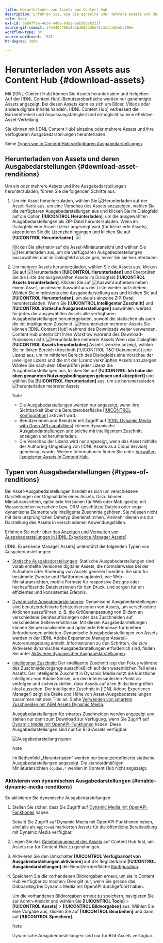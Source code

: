 ```yaml
---
title: Herunterladen von Assets aus Content Hub
description: Erfahren Sie, wie Sie einzelne oder mehrere Assets und deren Ausgabedarstellungen aus dem Content Hub-Portal herunterladen.
role: User
exl-id: 96d4ffba-4e3e-4496-9da2-6eb36be8331f
source-git-commit: 37b5404f0814abb3605a26e7933cc3a01ebcf96e
workflow-type: ht
source-wordcount: '831'
ht-degree: 100%

---
```


# Herunterladen von Assets aus Content Hub {#download-assets}

Mit [!DNL Content Hub] können Sie Assets herunterladen und freigeben. Auf der [!DNL Content Hub]-Benutzeroberfläche werden nur genehmigte Assets angezeigt. Bei diesen Assets kann es sich um Bilder, Videos oder andere digitale Inhalte handeln. [!DNL Content Hub] verbessert die Barrierefreiheit und Anpassungsfähigkeit und ermöglicht so eine effektive Asset-Verteilung.

Sie können mit [!DNL Content Hub] einzelne oder mehrere Assets und ihre verfügbaren Ausgabedarstellungen herunterladen.

Siehe [Typen von in Content Hub verfügbaren Ausgabedarstellungen](#types-of-renditions).

## Herunterladen von Assets und deren Ausgabedarstellungen {#download-asset-renditions}

Um ein oder mehrere Assets und ihre Ausgabedarstellungen herunterzuladen, führen Sie die folgenden Schritte aus:

1. Um ein Asset herunterzuladen, wählen Sie ![Herunterladen](/help/assets/assets/download-icon.svg) auf der Asset-Karte aus, um eine Vorschau des Assets anzuzeigen, wählen Sie die verfügbaren Ausgabedarstellungen aus und klicken Sie im Dialogfeld auf die Option **[!UICONTROL Herunterladen]**, um die ausgewählten Ausgabedarstellungen als ZIP-Datei herunterzuladen. Wenn im Dialogfeld eine Asset-Lizenz angezeigt wird (für lizenzierte Assets), akzeptieren Sie die Lizenzbedingungen und klicken Sie auf **[!UICONTROL Herunterladen]**.
   ![](/help/assets/assets/download-an-asset-CH-from-asset-card.png)

   Klicken Sie alternativ auf die Asset-Miniaturansicht und wählen Sie ![Herunterladen](/help/assets/assets/download-icon.svg) aus, um die verfügbaren Ausgabedarstellungen auszuwählen und im Dialogfeld anzuzeigen, bevor Sie sie herunterladen.

1. Um mehrere Assets herunterzuladen, wählen Sie die Assets aus, klicken Sie auf ![Herunterladen](/help/assets/assets/download-icon.svg) **[!UICONTROL Herunterladen]** und überprüfen Sie die Liste der ausgewählten Assets im Dialogfeld **[!UICONTROL Assets herunterladen]**. Klicken Sie auf ![Auswahl aufheben](/help/assets/assets/Close.svg) neben einem Asset, um dessen Auswahl aus der Liste wieder aufzuheben. Wählen Sie mindestens eine Ausgabedarstellung aus und klicken Sie auf **[!UICONTROL Herunterladen]**, um sie als einzelne ZIP-Datei herunterzuladen. Wenn Sie **[!UICONTROL Intelligenter Zuschnitt]** und **[!UICONTROL Statische Ausgabedarstellungen]** auswählen, werden für jedes der ausgewählten Assets alle verfügbaren Ausgabedarstellungen heruntergeladen, sowohl die statischen als auch die mit intelligentem Zuschnitt.
   ![Herunterladen mehrerer Assets](/help/assets/assets/download-multiple-assets-CH.png)
Sie können [!DNL Content Hub] während des Downloads weiter verwenden. Content Hub unterbricht Ihren Workflow während des Download-Prozesses nicht.
   ![Herunterladen mehrerer Assets](/help/assets/assets/download-assets-notification-ch.png)
Wenn das Dialogfeld **[!UICONTROL Assets herunterladen]** Asset-Lizenzen anzeigt, wählen Sie im linken Bereich (Abschnitt [!UICONTROL T&amp;C-Dokumente]) jede Lizenz aus, um im mittleren Bereich des Dialogfelds eine Vorschau der jeweiligen Lizenz und die mit der Lizenz verknüpften Assets anzuzeigen. Wählen Sie nach dem Überprüfen jeder Lizenz die Ausgabedarstellungen aus, klicken Sie auf **[!UICONTROL Ich habe die oben genannten Nutzungsbedingungen gelesen und akzeptiert]** und wählen Sie **[!UICONTROL Herunterladen]** aus, um sie herunterzuladen.
   ![herunterladen mehrerer Assets](/help/assets/assets/download-multiple-licensed-assets-CH.png)

   >[!NOTE]
   >
   >* Die Ausgabedarstellungen werden nur angezeigt, wenn ihre Sichtbarkeit über die Benutzeroberfläche [[!UICONTROL Konfiguration]](/help/assets/configure-content-hub-ui-options.md#renditions-content-hub) aktiviert wird.
   >* Benutzerinnen und Benutzer mit Zugriff auf [[!DNL Dynamic Media with Open API capabilities]](/help/assets/dynamic-media-open-apis-overview.md) können dynamische Ausgabedarstellungen und solche mit intelligentem Zuschnitt anzeigen und herunterladen.
   >* Die Vorschau der Lizenz wird nur angezeigt, wenn das Asset mithilfe der Authoring-Umgebung von [!DNL Assets as a Cloud Service] genehmigt wurde. Weitere Informationen finden Sie unter [Verwalten lizenzierter Assets in Content Hub](/help/assets/manage-licensed-assets-on-content-hub.md).

<!--

## Download an asset and its renditions {#download-asset-renditions} 

To download an asset and its renditions, execute the following steps: 

1. Click the asset to view its properties.

1. Click ![download](/help/assets/assets/download-icon.svg) to see the list of available asset renditions in the **[!UICONTROL Download]** panel.

   >[!NOTE]
   >
   >* The renditions display only if their visibility is enabled using the [Configuration](/help/assets/configure-content-hub-ui-options.md#renditions-content-hub) User Interface.
   >* You can download all [static, dynamic, and smart crop renditions](#types-of-renditions) while downloading an asset.

1. Select one or more renditions and click **[!UICONTROL Download]** to download the selected renditions as a zip file. 
While downloading a licensed asset, select **[!UICONTROL I have read and accepted the terms & conditions mentioned above]** before clicking **[!UICONTROL Download]**. You can also click **[!UICONTROL terms & conditions]** to view the asset license. The preview of the license displays only if the asset is approved using Assets as a Cloud Service authoring environment. For more information, see [Manage licensed assets on Content Hub](/help/assets/manage-licensed-assets-on-content-hub.md).

   ![Download single asset renditions](/help/assets/assets/download-single-asset-renditions.png)


If you are downloading a licensed asset, select **[!UICONTROL I have read and accepted the terms & conditions mentioned above]** and then click **[!UICONTROL Download]**. You can also click **[!UICONTROL terms & conditions]** to view the asset license. The preview of the license displays only if the asset is approved using Assets as a Cloud Service authoring environment. For more information, see [Manage licensed assets on Content Hub](/help/assets/manage-licensed-assets-on-content-hub.md).

>[!NOTE]
>
> The users with access to [Dynamic Media with Open API capabilities](/help/assets/dynamic-media-open-apis-overview.md) can view and download dynamic and smart crop renditions.

## Download multiple assets and their renditions {#download-multiple-assets-renditions} 

To download multiple assets and their renditions, execute the following steps: 

1. Select the assets and click ![download](/help/assets/assets/download-icon.svg) **[!UICONTROL Download]**. The [!UICONTROL Download assets] screen displays listing all the selected assets. 
1. Click **[!UICONTROL Download]** to select from the various download options to begin download:

    * **Download [!UICONTROL Originals]**: Select this option to download the selected assets in the original form.
    * **Download [!UICONTROL Static Renditions only]**: Select this option to download all available static renditions of assets except the original assets.
    * **Download [!UICONTROL Originals & Static Renditions]**: Select this option to download both original and static renditions of the selected assets. 

      ![Download multiple renditions](/help/assets/assets/download-multiple-renditions.png)

      >[!NOTE]
      >
      >* The renditions display only if their visibility is enabled using the [Configuration](/help/assets/configure-content-hub-ui-options.md#renditions-content-hub) User Interface.
      >* You can only download [static renditions](#types-of-renditions) while downloading multiple assets.

    If any of the selected asset is a licensed asset, click the license of the asset in left pane to see its preview, which enables you to select **[!UICONTROL I have read and accepted the terms & conditions mentioned above]** and then click **[!UICONTROL Download]**. The preview of the license displays only if the asset is approved using Assets as a Cloud Service authoring environment. For more information, see [Manage licensed assets on Content Hub](/help/assets/manage-licensed-assets-on-content-hub.md).

    <!--![download-multiple-license](/help/assets/assets/download-multiple-license.png)-->

<!--1. On the Content Hub homepage, select the asset and click **Download**. The **Download assets** dialog box displays a license or list of licenses associated with the selected assets in the left pane. 
1. Click a license in the left pane to see its PDF in the middle pane and the associated assets with it in the right pane. The license PDF preview is displayed only if the license is approved in your Assets as a Cloud Service environment. [Approve the license PDFs](/help/assets/approve-assets-content-hub.md) of the selected assets to see their previews.
1. Optional: Click ![remove-icon](/help/assets/assets/remove-icon.svg) to remove a license from the dialog box.
1. Select **I have read and accept all the terms and conditions mentioned above.** 
1. Click **Download** to download the selected assets.-->

<!---This dialog box displays the list of licenses associated with the selected assets in the left pane. Select a license to preview its terms and conditions (in pdf format) in the middle pane and the preview of the associated assets to the license in the right. Reviewed licenses are highlighted in light blue.


The dialog box that displays depends on whether the download list includes expired assets or only non-expired assets. <br/>
**Download expired assets dialog box:** This dialog box displays the expired assets' preview along with their expiry date in the left pane. The expired assets' count out of total selected displays in the right pane. Click **Proceed with all assets** to download expired assets with other assets (if present). The Download assets dialog box displays. See the [Download assets dialog box](#Download-asset-dialog-box) to proceed further.
    
    >[!NOTE]
    >
    >[Enable the download option for expired assets](/help/assets/configure-content-hub-ui-options.md#expired-assets-content-hub) to download them. Only expired assets that have enabled downloading are available for download.

   <a id="Download-asset-dialog-box"></a> **Download assets dialog box:** This dialog box displays the list of licenses associated with the selected assets in the left pane. Select a license to preview its terms and conditions (in pdf format) in the middle pane and the associated assets' preview and their count in the right pane. Reviewed licenses are highlighted in light blue.

    >[!NOTE]
    >
    > The **Download Asset dialog box** previews licensing terms and conditions only for approved licenses. [Approve the assets' licenses](/help/assets/approve-assets-content-hub.md) before downloading them to preview their licensing terms in the **Download Asset dialog box**.

1. Click  ![remove-icon](/help/assets/assets/remove-icon.svg) to remove a license from the download dialog box. 

1. Accept the terms and conditions and then click **Download** to download assets associated with the available licenses in the left pane.-->
<!--![download-multiple-license](/help/assets/assets/download-multiple-license.png)-->

<!---
### Download non-licensed Assets {#download-non-licensed-assets}

 To download non-licensed assets, select the assets and click ![download](/help/assets/assets/download-icon.svg) from the top rail.-->

## Typen von Ausgabedarstellungen {#types-of-renditions}

Bei Asset-Ausgabedarstellungen handelt es sich um verschiedene Darstellungen der Originaldatei eines Assets. Dazu können Miniaturansichten, optimierte Versionen für Web oder Mobilgeräte, mit Wasserzeichen versehene bzw. DRM-geschützte Dateien oder sogar dynamische Elemente wie intelligente Zuschnitte gehören. Sie müssen nicht mit dem ursprünglichen Dateityp übereinstimmen. Vielmehr dienen sie zur Darstellung des Assets in verschiedenen Anwendungsfällen.

Erfahren Sie mehr über das [Anzeigen und Verwalten von Ausgabedarstellungen in [!DNL Experience Manager Assets]](/help/assets/renditions.md).

[!DNL Experience Manager Assets] unterstützt die folgenden Typen von Ausgabedarstellungen:

* [Statische Ausgabedarstellungen](/help/assets/renditions.md#static-renditions): Statische Ausgabedarstellungen sind vorab erstellte Versionen digitaler Assets, die normalerweise bei der Aufnahme oder Änderung von Assets generiert werden. Sie sind für bestimmte Zwecke und Plattformen optimiert, wie Web-Miniaturansichten, mobile Formate für responsive Designs oder hochauflösende Dateiversionen für den Druck, und sorgen für ein effizientes und konsistentes Erlebnis.

* [Dynamische Ausgabedarstellungen](/help/assets/renditions.md#dynamic-renditions): Dynamische Ausgabedarstellungen sind benutzerdefinierte Echtzeitversionen von Assets, um verschiedene Aktionen auszuführen, z. B. die Größenanpassung von Bildern an verschiedene Geräteauflösungen oder das Zuschneiden auf verschiedene Seitenverhältnisse. Mit diesen Ausgabedarstellungen können Sie personalisierte und optimierte Erlebnisse für breitere Anforderungen anbieten. Dynamische Ausgabedarstellungen von Assets werden in der [!DNL Adobe Experience Manager Assets]-Autorenumgebung erstellt. Informationen zu den Schritten, die zum Aktivieren dynamischer Ausgabedarstellungen erforderlich sind, finden Sie unter [Aktivieren dynamischer Ausgabedarstellungen](#enable-dynamic-media-renditions).

* [Intelligenter Zuschnitt](/help/assets/dynamic-media/image-profiles.md#creating-image-profiles): Der intelligente Zuschnitt legt den Fokus während des Zuschneidevorgangs ausschließlich auf den wesentlichen Teil eines Assets. Der intelligente Zuschnitt in Dynamic Media nutzt die künstliche Intelligenz von Adobe Sensei, um den interessantesten Punkt zu verfolgen und sicherzustellen, dass Assets auf allen Bildschirmgrößen ideal aussehen. Der intelligente Zuschnitt in [!DNL Adobe Experience Manager] zeigt die Breite und Höhe von Asset-Ausgabedarstellungen zusammen mit dem Titel an. Siehe [Verwenden von smartem Zuschneiden mit AEM Assets Dynamic Media](https://experienceleague.adobe.com/de/docs/experience-manager-learn/assets/dynamic-media/images/smart-crop-feature-video-use).

  Ausgabedarstellungen für smartes Zuschneiden werden angezeigt und stehen nur dann zum Download zur Verfügung, wenn Sie Zugriff auf [Dynamic Media mit OpenAPI-Funktionen](/help/assets/dynamic-media-open-apis-overview.md) haben. Diese Ausgabedarstellungen sind nur für Bild-Assets verfügbar.

  ![Ausgabedarstellungstypen](/help/assets/assets/renditions-types.png)

  >[!NOTE]
  > 
  > Im Bedienfeld „Herunterladen“ werden nur benutzerdefinierte statische Ausgabedarstellungen angezeigt. Die standardmäßigen Miniaturansichten `cq5dam.*` werden in Content Hub nicht angezeigt.

### Aktivieren von dynamischen Ausgabedarstellungen {#enable-dynamic-media-renditions}

So aktivieren Sie dynamische Ausgabedarstellungen:

1. Stellen Sie sicher, dass Sie Zugriff auf [Dynamic Media mit OpenAPI-Funktionen](/help/assets/dynamic-media-open-apis-overview.md) haben.

   Sobald Sie Zugriff auf Dynamic Media mit OpenAPI-Funktionen haben, sind alle als `Approved` markierten Assets für die öffentliche Bereitstellung mit Dynamic Media verfügbar.

1. Legen Sie das [Genehmigungsziel des Assets](/help/assets/approve-assets-content-hub.md#set-approval-target) auf Content Hub fest, um Assets nur für Content Hub zu genehmigen.

1. Aktivieren Sie den Umschalter **[!UICONTROL Verfügbarkeit von Ausgabedarstellungen aktivieren]** auf der Registerkarte **[!UICONTROL Ausgabedarstellungen]** der Benutzeroberfläche [Konfiguration](/help/assets/configure-content-hub-ui-options.md#access-configuration-options-content-hub).

1. Speichern Sie die vorhandenen Bildvorgaben erneut, um sie in Content Hub verfügbar zu machen. Dies gilt nur, wenn Sie gerade das Onboarding bei Dynamic Media mit OpenAPI durchgeführt haben.

   Um die vorhandenen Bildvorgaben erneut zu speichern, navigieren Sie zur Admin-Ansicht und wählen Sie **[!UICONTROL Tools]** > **[!UICONTROL Assets]** > **[!UICONTROL Bildvorgaben]** aus. Wählen Sie eine Vorgabe aus, klicken Sie auf **[!UICONTROL Bearbeiten]** und dann auf **[!UICONTROL Speichern]**.



   >[!NOTE]
   > 
   > Dynamische Ausgabedarstellungen sind nur für Bild-Assets verfügbar.



